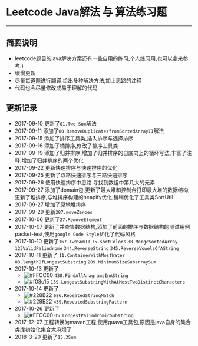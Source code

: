 # Leetcode Java解法 与 算法练习题
----
## 简要说明 
- leetcode题目的java解决方案还有一些自用的练习,个人练习用,也可以拿来参考:)
- 缓慢更新
- 尽量每道题进行翻译,给出多种解决方法,加上思路的注释
- 代码也会尽量修改成易于理解的代码
## 更新记录
- 2017-09-10 更新了`01.Two Sum`解法
- 2017-09-11 添加了`80.RemoveDuplicatesfromSortedArrayII`解法
- 2017-09-15 添加了排序工具类,插入排序与选择排序
- 2017-09-16 添加了桶排序,修改了排序工具类
- 2017-09-19 添加了归并排序,增加了归并排序的自底向上的循环写法,丰富了注释,增加了归并排序的两个优化
- 2017-09-22 更新快速排序与快速排序的优化
- 2017-09-25 更新了双路快速排序与三路快速排序
- 2017-09-26 使用快速排序中思路 寻找到数组中第几大的元素
- 2017-09-27 添加了domain包,更新了最大堆和控制台打印最大堆的数据结构,更新了堆排序,与堆排序构建的heapify优化,稍稍优化了工具类SortUtil
- 2017-09-27 增加了原地堆排序
- 2017-09-29 更新`287.moveZeroes`
- 2017-10-06 更新了`27.RemoveElement`
- 2017-10-07 更新了并查集数据结构,添加了前面的排序与数据结构的测试用例packet-test,使用`google Code Style`优化了代码风格 
- 2017-10-10 更新了`167.TwoSumII`  `75.sortColors`  `88.MergeSortedArray`  `125ValidPalindrome`  `344.ReverseString`  `345.ReverseVowelsOfAString`
- 2017-10-11 更新了 `11.ContainerWithMostWater` `03.lengthOfLongestSubstring` `209.MinimumSizeSubarraySum`
- 2017-10-13 更新了 
    - ![#FFCC00](https://placehold.it/15/ffcc00/000000?text=+) `438.FindAllAnagramsInAString`
    - ![#f03c15](https://placehold.it/15/f03c15/000000?text=+) `159.LongestSubstringWithAtMostTwoDistinctCharacters`
- 2017-10-14 更新了
    - ![#228B22](https://placehold.it/15/228B22/000000?text=+) `686.RepeatedStringMatch`
    - ![#228B22](https://placehold.it/15/228B22/000000?text=+) `459.RepeatedSubstringPattern`
- 2017-10-26 更新了
    - ![#FFCC00](https://placehold.it/15/ffcc00/000000?text=+) `05.LongestPalindromicSubstring`
- 2017-12-07 工程转换为maven工程,使用guava工具包,原因是java自身的集合类库初始化集合太麻烦了
- 2018-3-20  更新了`15.3Sum`
    